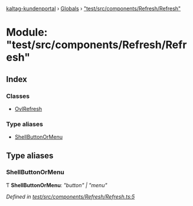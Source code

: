 [kaltag-kundenportal](../README.md) › [Globals](../globals.md) › ["test/src/components/Refresh/Refresh"](_test_src_components_refresh_refresh_.md)

# Module: "test/src/components/Refresh/Refresh"

## Index

### Classes

* [OvlRefresh](../classes/_test_src_components_refresh_refresh_.ovlrefresh.md)

### Type aliases

* [ShellButtonOrMenu](_test_src_components_refresh_refresh_.md#shellbuttonormenu)

## Type aliases

###  ShellButtonOrMenu

Ƭ **ShellButtonOrMenu**: *"button" | "menu"*

*Defined in [test/src/components/Refresh/Refresh.ts:5](https://github.com/fopsdev/ovl/blob/d5eec59/test/src/components/Refresh/Refresh.ts#L5)*

